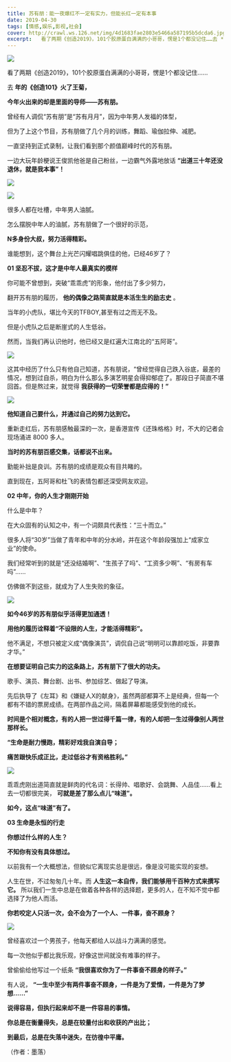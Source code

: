 ```yaml
---
title: 苏有朋：能一夜爆红不一定有实力，但能长红一定有本事
date: 2019-04-30
tags: [情感,娱乐,影视,社会]
cover: http://crawl.ws.126.net/img/4d1683fae2803e5466a587195b5dcda6.jpg
excerpt:   看了两期《创造2019》，101个胶原蛋白满满的小哥哥，愣是1个都没记住……去 **年的《
---
```

![](http://crawl.ws.126.net/img/4d1683fae2803e5466a587195b5dcda6.jpg)  

看了两期《创造2019》，101个胶原蛋白满满的小哥哥，愣是1个都没记住……

去 **年的《创造101》火了王菊，**

**今年火出来的却是里面的导师——苏有朋。**

曾经有人调侃“苏有朋”是“苏有月月”，因为中年男人发福的体型，

但为了上这个节目，苏有朋做了几个月的训练，舞蹈、瑜伽拉伸、减肥。

一直坚持到正式录制，让我们看到那个颜值巅峰时代的苏有朋。

一边大玩年龄梗说王俊凯他爸是自己粉丝，一边霸气外露地放话 **“出道三十年还没退休，就是我本事”！**

![](http://crawl.ws.126.net/img/2ab24b4551f17e193f008885612f0ffa.jpg)  

![](http://crawl.ws.126.net/img/2e0cdd80b7f854e831be9e2ee88cf441.jpg)  

很多人都在吐槽，中年男人油腻。

怎么摆脱中年人的油腻，苏有朋做了一个很好的示范，

**N多身份大叔，努力活得精彩。**

谁能想到，这个舞台上光芒闪耀唱跳俱佳的他，已经46岁了？

**01 坚忍不拔，这才是中年人最真实的模样**

你可能不曾想到，突破“乖乖虎”的形象，他付出了多少努力，

翻开苏有朋的履历， **他的偶像之路简直就是本活生生的励志史** 。

当年的小虎队，堪比今天的TFBOY,甚至有过之而无不及。

但是小虎队之后是断崖式的人生低谷。

然而，当我们再认识他时，他已经又是红遍大江南北的“五阿哥”。

![](http://crawl.ws.126.net/img/10673e83fb97e9d84e5e5082119ebc66.jpg)  

这其中经历了什么只有他自己知道，苏有朋说，“曾经觉得自己跌入谷底，最差的情况，想到过自杀，明白为什么那么多演艺明星会得抑郁症了。那段日子简直不堪回首。但是熬过来，就觉得
**我获得的一切荣誉都是应得的！”**

![](http://crawl.ws.126.net/img/090f3fc293c2fe890988ba0f8c7b8abe.jpg)  

**他知道自己要什么，并通过自己的努力达到它。**

重新走红后，苏有朋感触最深的一次，是香港宣传《还珠格格》时，不大的记者会现场涌进 8000 多人。

**当时的苏有朋百感交集，话都说不出来。**

勤能补拙是良训。苏有朋的成绩是观众有目共睹的。

直到现在，五阿哥和杜飞的表情包都还深受网友欢迎。

**02 中年，你的人生才刚刚开始**

什么是中年？

在大众固有的认知之中，有一个词颇具代表性：“三十而立。”

很多人将“30岁”当做了青年和中年的分水岭，并在这个年龄段强加上“成家立业”的使命。

我们经常听到的就是“还没结婚啊”、“生孩子了吗”、“工资多少啊”、“有房有车吗”……

仿佛做不到这些，就成为了人生失败的象征。

![](http://crawl.ws.126.net/img/afc639a26867e27c1ec526daca2be201.jpg)  

**如今46岁的苏有朋似乎活得更加通透！**

**用他的履历诠释着“不设限的人生，才能活得精彩”。**

他不满足，不想只被定义成“偶像演员”，调侃自己说“明明可以靠颜吃饭，非要靠才华。”

**在想要证明自己实力的这条路上，苏有朋下了很大的功夫。**

歌手、演员、舞台剧、出书、参加综艺、做起了导演。

先后执导了《左耳》和《嫌疑人X的献身》，虽然两部都算不上是经典，但每一个都有不错的票房成绩。在两部作品之间，隔着屏幕都能感受到他的成长。

**时间是个相对概念，有的人把一世过得千篇一律，有的人却把一生过得像别人两世那样长。**

**“生命是耐力慢跑，精彩好戏我自演自导；**

**痛苦跟快乐成正比，走过低谷才有资格胜利。”**

![](http://crawl.ws.126.net/img/df77d47b6f6157f88c49efaa64c6a28e.jpg)  

乖乖虎刚出道简直就是鲜肉的代名词：长得帅、唱歌好、会跳舞、人品佳……看上去一切都很完美， **可就是差了那么点儿“味道”。**

**如今，这点“味道”有了。**

**03 生命是永恒的行走**

**你想过什么样的人生？**

**不知你有没有具体想过。**

以前我有一个大概想法，但貌似它离现实总是很远，像是没可能实现的妄想。

人生在世，不过匆匆几十年。而 **人生这一本自传，我们能够用千百种方式来撰写它。**
所以我们一生中总是在做着各种各样的选择题，更多的人，在不知不觉中都选择了为他人而活。

**你若咬定人只活一次，会不会为了一个人、一件事，奋不顾身？**

![](http://crawl.ws.126.net/img/348c33f76e08a6e0f2c0917526979c5c.jpg)  

曾经喜欢过一个男孩子，他每天都给人以战斗力满满的感觉。

每一次他似乎都比我乐观，好像这世间就没有难事的样子。

曾偷偷给他写过一个纸条 **“我很喜欢你为了一件事奋不顾身的样子。”**

有人说， **“一生中至少有两件事奋不顾身，一件是为了爱情，一件是为了梦想......”**

**说得容易，但执行起来却不是一件容易的事情。**

**你总是在衡量得失，总是在较量付出和收获的产出比；**

**到最后，总是在失落中迷失，在彷徨中平庸。**

（作者：墨落）

